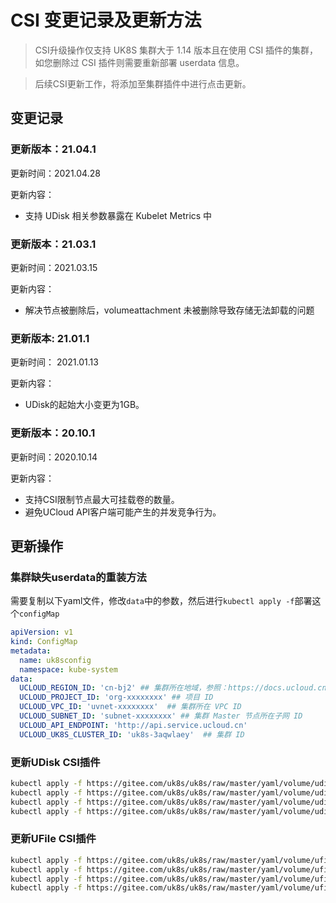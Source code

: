 # CSI 变更记录及更新方法

> CSI升级操作仅支持 UK8S 集群大于 1.14 版本且在使用 CSI 插件的集群，如您删除过 CSI 插件则需要重新部署 userdata 信息。

> 后续CSI更新工作，将添加至集群插件中进行点击更新。

## 变更记录

### 更新版本：21.04.1

更新时间：2021.04.28

更新内容：

* 支持 UDisk 相关参数暴露在 Kubelet Metrics 中

### 更新版本：21.03.1

更新时间：2021.03.15

更新内容：

* 解决节点被删除后，volumeattachment 未被删除导致存储无法卸载的问题

### 更新版本: 21.01.1

更新时间： 2021.01.13

更新内容：

* UDisk的起始大小变更为1GB。

### 更新版本：20.10.1

更新时间：2020.10.14

更新内容：

* 支持CSI限制节点最大可挂载卷的数量。
* 避免UCloud API客户端可能产生的并发竞争行为。


## 更新操作

### 集群缺失userdata的重装方法

需要复制以下yaml文件，修改`data`中的参数，然后进行`kubectl apply -f`部署这个`configMap`


```yaml
apiVersion: v1
kind: ConfigMap
metadata:
  name: uk8sconfig
  namespace: kube-system
data:
  UCLOUD_REGION_ID: 'cn-bj2' ## 集群所在地域，参照：https://docs.ucloud.cn/api/summary/regionlist
  UCLOUD_PROJECT_ID: 'org-xxxxxxxx' ## 项目 ID
  UCLOUD_VPC_ID: 'uvnet-xxxxxxxx'  ## 集群所在 VPC ID
  UCLOUD_SUBNET_ID: 'subnet-xxxxxxxx' ## 集群 Master 节点所在子网 ID
  UCLOUD_API_ENDPOINT: 'http://api.service.ucloud.cn'
  UCLOUD_UK8S_CLUSTER_ID: 'uk8s-3aqwlaey'  ## 集群 ID

```

### 更新UDisk CSI插件

```bash
kubectl apply -f https://gitee.com/uk8s/uk8s/raw/master/yaml/volume/udisk.21.04.1/csi-controller.yml
kubectl apply -f https://gitee.com/uk8s/uk8s/raw/master/yaml/volume/udisk.21.04.1/csi-node.yml
kubectl apply -f https://gitee.com/uk8s/uk8s/raw/master/yaml/volume/udisk.21.04.1/rbac-controller.yml
kubectl apply -f https://gitee.com/uk8s/uk8s/raw/master/yaml/volume/udisk.21.04.1/rbac-node.yml
```

### 更新UFile CSI插件

```bash
kubectl apply -f https://gitee.com/uk8s/uk8s/raw/master/yaml/volume/ufile.21.04.1/csi-controller.yml
kubectl apply -f https://gitee.com/uk8s/uk8s/raw/master/yaml/volume/ufile.21.04.1/csi-node.yml
kubectl apply -f https://gitee.com/uk8s/uk8s/raw/master/yaml/volume/ufile.21.04.1/rbac-controller.yml
kubectl apply -f https://gitee.com/uk8s/uk8s/raw/master/yaml/volume/ufile.21.04.1/rbac-controller.yml
```
